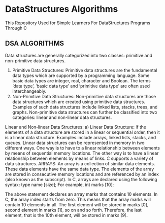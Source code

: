 # DataStructures Algorithms
This Repository Used for Simple Learners For DataStructures Programs Through C


## DSA ALGORITHMS
Data structures are generally categorized into two classes: primitive and non-primitive data
structures.
1. Primitive Data Structures:
Primitive data structures are the fundamental data types which are supported by a
programming language. Some basic data types are integer, real, character and Boolean. The
terms ‘data type’, ‘basic data type’ and ‘primitive data type’ are often used interchangeably.
2. Non-Primitive Data Structures:
Non-primitive data structures are those data structures which are created using
primitive data structures. Examples of such data structures include linked lists, stacks, trees,
and graphs. Non-primitive data structures can further be classified into two categories: linear
and non-linear data structures.


Linear and Non-linear Data Structures:
a) Linear Data Structure:
If the elements of a data structure are stored in a linear or sequential order, then it is a
linear data structure. Examples include arrays, linked lists, stacks, and queues. Linear data
structures can be represented in memory in two different ways. One way is to have to a linear
relationship between elements by means of sequential memory locations. The other way is to
have a linear relationship between elements by means of links. C supports a variety of data
structures.
ARRAYS:
An array is a collection of similar data elements. These data elements have the same
data type. The elements of the array are stored in consecutive memory locations and are
referenced by an index (also known as the subscript).
In C, arrays are declared using the following syntax: type name [size];
For example,
int marks [10];

The above statement declares an array marks that contains 10 elements. In C, the
array index starts from zero. This means that the array marks will contain 10 elements in all.
The first element will be stored in marks [0], second element in marks [1], so on and so forth.
Therefore, the last element, that is the 10th element, will be stored in marks [9].
